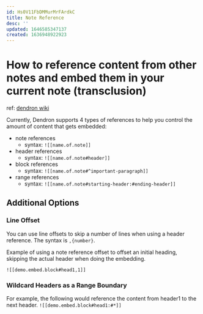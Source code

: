 ```yaml
---
id: Hs0V11FbDMMurMrFArdkC
title: Note Reference
desc: ''
updated: 1646585347137
created: 1636948922923
---
```

# How to reference content from other notes and embed them in your current note (transclusion)

ref: [dendron wiki](https://wiki.dendron.so/notes/f1af56bb-db27-47ae-8406-61a98de6c78c/)

Currently, Dendron supports 4 types of references to help you control the amount of content that gets embedded:
- note references
    - syntax: `![[name.of.note]]`
- header references
    - syntax: `![[name.of.note#header]]`
- block references
    - syntax: `![[name.of.note#^important-paragraph]]`
- range references
    - syntax: `![[name.of.note#starting-header:#ending-header]]`

## Additional Options

### Line Offset
You can use line offsets to skip a number of lines when using a header reference. The syntax is `,{number}`. 

Example of using a note reference offset to offset an initial heading, skipping the actual header when doing the embedding.

`![[demo.embed.block#head1,1]]`

### Wildcard Headers as a Range Boundary

For example, the following would reference the content from header1 to the next header.
`![[demo.embed.block#head1:#*]]`